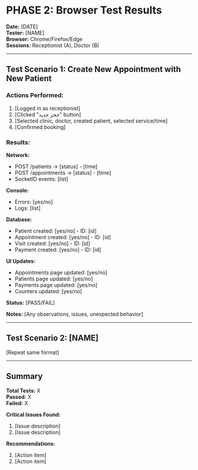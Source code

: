 # PHASE 2: Browser Test Results

**Date:** [DATE]  
**Tester:** [NAME]  
**Browser:** Chrome/Firefox/Edge  
**Sessions:** Receptionist (A), Doctor (B)

---

## Test Scenario 1: Create New Appointment with New Patient

### Actions Performed:
1. [Logged in as receptionist]
2. [Clicked "حجز جديد" button]
3. [Selected clinic, doctor, created patient, selected service/time]
4. [Confirmed booking]

### Results:

**Network:**
- POST /patients → [status] - [time]
- POST /appointments → [status] - [time]
- SocketIO events: [list]

**Console:**
- Errors: [yes/no]
- Logs: [list]

**Database:**
- Patient created: [yes/no] - ID: [id]
- Appointment created: [yes/no] - ID: [id]
- Visit created: [yes/no] - ID: [id]
- Payment created: [yes/no] - ID: [id]

**UI Updates:**
- Appointments page updated: [yes/no]
- Patients page updated: [yes/no]
- Payments page updated: [yes/no]
- Counters updated: [yes/no]

**Status:** [PASS/FAIL]

**Notes:**
[Any observations, issues, unexpected behavior]

---

## Test Scenario 2: [NAME]

[Repeat same format]

---

## Summary

**Total Tests:** X  
**Passed:** X  
**Failed:** X  

**Critical Issues Found:**
1. [Issue description]
2. [Issue description]

**Recommendations:**
1. [Action item]
2. [Action item]

